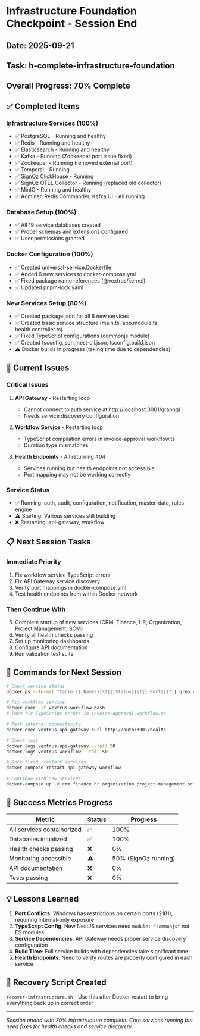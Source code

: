 # Infrastructure Foundation Checkpoint - Session End
## Date: 2025-09-21
## Task: h-complete-infrastructure-foundation
## Overall Progress: 70% Complete

## ✅ Completed Items

### Infrastructure Services (100%)
- ✅ PostgreSQL - Running and healthy
- ✅ Redis - Running and healthy
- ✅ Elasticsearch - Running and healthy
- ✅ Kafka - Running (Zookeeper port issue fixed)
- ✅ Zookeeper - Running (removed external port)
- ✅ Temporal - Running
- ✅ SignOz ClickHouse - Running
- ✅ SignOz OTEL Collector - Running (replaced old collector)
- ✅ MinIO - Running and healthy
- ✅ Adminer, Redis Commander, Kafka UI - All running

### Database Setup (100%)
- ✅ All 19 service databases created
- ✅ Proper schemas and extensions configured
- ✅ User permissions granted

### Docker Configuration (100%)
- ✅ Created universal-service.Dockerfile
- ✅ Added 6 new services to docker-compose.yml
- ✅ Fixed package name references (@vextrus/kernel)
- ✅ Updated pnpm-lock.yaml

### New Services Setup (80%)
- ✅ Created package.json for all 6 new services
- ✅ Created basic service structure (main.ts, app.module.ts, health.controller.ts)
- ✅ Fixed TypeScript configurations (commonjs module)
- ✅ Created tsconfig.json, nest-cli.json, tsconfig.build.json
- ⚠️ Docker builds in progress (taking time due to dependencies)

## 🔧 Current Issues

### Critical Issues
1. **API Gateway** - Restarting loop
   - Cannot connect to auth service at http://localhost:3001/graphql
   - Needs service discovery configuration

2. **Workflow Service** - Restarting loop
   - TypeScript compilation errors in invoice-approval.workflow.ts
   - Duration type mismatches

3. **Health Endpoints** - All returning 404
   - Services running but health endpoints not accessible
   - Port mapping may not be working correctly

### Service Status
- ✅ Running: auth, audit, configuration, notification, master-data, rules-engine
- ⚠️ Starting: Various services still building
- ❌ Restarting: api-gateway, workflow

## 📋 Next Session Tasks

### Immediate Priority
1. Fix workflow service TypeScript errors
2. Fix API Gateway service discovery
3. Verify port mappings in docker-compose.yml
4. Test health endpoints from within Docker network

### Then Continue With
5. Complete startup of new services (CRM, Finance, HR, Organization, Project Management, SCM)
6. Verify all health checks passing
7. Set up monitoring dashboards
8. Configure API documentation
9. Run validation test suite

## 📝 Commands for Next Session

```bash
# Check service status
docker ps --format "table {{.Names}}\t{{.Status}}\t{{.Ports}}" | grep vextrus

# Fix workflow service
docker exec -it vextrus-workflow bash
# Then fix TypeScript errors in invoice-approval.workflow.ts

# Test internal connectivity
docker exec vextrus-api-gateway curl http://auth:3001/health

# Check logs
docker logs vextrus-api-gateway --tail 50
docker logs vextrus-workflow --tail 50

# Once fixed, restart services
docker-compose restart api-gateway workflow

# Continue with new services
docker-compose up -d crm finance hr organization project-management scm
```

## 🎯 Success Metrics Progress

| Metric | Status | Progress |
|--------|--------|----------|
| All services containerized | ✅ | 100% |
| Databases initialized | ✅ | 100% |
| Health checks passing | ❌ | 0% |
| Monitoring accessible | ⚠️ | 50% (SignOz running) |
| API documentation | ❌ | 0% |
| Tests passing | ❌ | 0% |

## 💡 Lessons Learned

1. **Port Conflicts**: Windows has restrictions on certain ports (2181), requiring internal-only exposure
2. **TypeScript Config**: New NestJS services need `module: "commonjs"` not ES modules
3. **Service Dependencies**: API Gateway needs proper service discovery configuration
4. **Build Time**: Full service builds with dependencies take significant time
5. **Health Endpoints**: Need to verify routes are properly configured in each service

## 🔄 Recovery Script Created

`recover-infrastructure.sh` - Use this after Docker restart to bring everything back up in correct order

---
*Session ended with 70% infrastructure complete. Core services running but need fixes for health checks and service discovery.*
